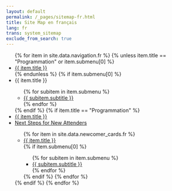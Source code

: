 ```yaml
---
layout: default
permalink: /_pages/sitemap-fr.html
title: Site Map en français
lang: fr
trans: system_sitemap
exclude_from_search: true
---
```

<ul>
{% for item in site.data.navigation.fr %}
{% unless item.title == "Programmation" or item.submenu[0] %}<li><a href="{{ item.link }}">{{ item.title }}</a></li>{% endunless %}
{% if item.submenu[0] %}<li>{{ item.title }}</li><ul>
   {% for subitem in item.submenu %}<li><a href="{{ subitem.sublink }}">{{ subitem.subtitle }}</a></li>
   {% endfor %}</ul>
{% endif %}
  {% if item.title == "Programmation" %}
     <li><a href="{{ item.link }}">{{ item.title }}</a></li>
     <li><a href="/new_attender">Next Steps for New Attenders</a></li>
     <ul>
      {% for item in site.data.newcomer_cards.fr %}<li><a href="{{ item.link }}">{{ item.title }}</a></li>
         {% if item.submenu[0] %}<ul>
           {% for subitem in item.submenu %}
             <li><a href="{{ subitem.sublink }}">{{ subitem.subtitle }}</a></li>
         {% endfor %}</ul>
      {% endif %}
    {% endfor %}</ul>
  {% endif %}
{% endfor %}
